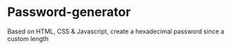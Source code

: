# Password-generator
Based on HTML, CSS &amp; Javascript, create a hexadecimal password since a custom length
